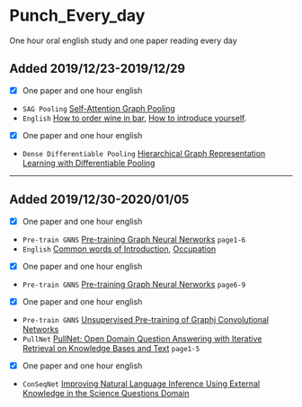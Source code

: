 # Punch_Every_day
One hour oral english study and one paper reading every day

## Added 2019/12/23-2019/12/29
-  [X] One paper and one hour english
- `SAG Pooling` [Self-Attention Graph Pooling](https://arxiv.org/pdf/1904.08082.pdf)
- `English` [How to order wine in bar](https://www.youtube.com/watch?v=aM8hVkSGgJI), [How to introduce yourself](https://www.youtube.com/watch?v=Qtg3-We_LrQ).
-  [X] One paper and one hour english
- `Dense Differentiable Pooling` [Hierarchical Graph Representation Learning with Differentiable Pooling](https://arxiv.org/pdf/1806.08804.pdf)
---

## Added 2019/12/30-2020/01/05
-  [X] One paper and one hour english
- `Pre-train GNNS` [Pre-training Graph Neural Nerworks](https://arxiv.org/pdf/1905.12265.pdf) `page1-6`
- `English` [Common words of Introduction](https://zhuanlan.zhihu.com/p/79654066), [Occupation](https://www.youtube.com/watch?v=Gpyze8F9EC0&list=PLCpgggEg1JgpVsODmsXkDQfsEVCtNVtex&index=5)
-  [X] One paper and one hour english
- `Pre-train GNNS` [Pre-training Graph Neural Nerworks](https://arxiv.org/pdf/1905.12265.pdf) `page6-9`
-  [X] One paper and one hour english
- `Pre-train GNNS` [Unsupervised Pre-training of Graphj Convolutional Networks](https://rlgm.github.io/papers/73.pdf) 
-  `PullNet` [PullNet: Open Domain Question Answering with Iterative Retrieval on Knowledge Bases and Text](https://arxiv.org/pdf/1904.09537.pdf) `page1-5`
-  [X] One paper and one hour english
-  `ConSeqNet` [Improving Natural Language Inference Using External Knowledge in the Science Questions Domain](https://arxiv.org/pdf/1809.05724.pdf) 






